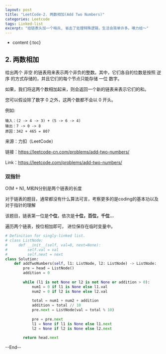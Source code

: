 ```yaml
---
layout: post
title: "LeetCode-2. 两数相加(Add Two Numbers)"
categories: Leetcode
tags: Linked-list
excerpt: "给链表头加一个哨兵, 省去了处理特殊逻辑，生活会简单许多。噢力给～"
---
```


* content
{:toc}

## 2. 两数相加

给出两个 非空 的链表用来表示两个非负的整数。其中，它们各自的位数是按照 逆序 的方式存储的，并且它们的每个节点只能存储 一位 数字。

如果，我们将这两个数相加起来，则会返回一个新的链表来表示它们的和。

您可以假设除了数字 0 之外，这两个数都不会以 0 开头。

例如:

```
输入：(2 -> 4 -> 3) + (5 -> 6 -> 4)
输出：7 -> 0 -> 8
原因：342 + 465 = 807
```

来源：力扣（LeetCode）

链接：https://leetcode-cn.com/problems/add-two-numbers/

Link：https://leetcode.com/problems/add-two-numbers/

### 双指针

O(M + N), M和N分别是两个链表的长度

对于链表的题目，通常都没有什么算法可言，考察更多的是coding的基本功以及对于指针的理解

该题目，链表第一位是**个位**，依次是**十位，百位，千位...**

遍历两个链表，按位相加即可， 进位保存在临时变量中。

```python
# Definition for singly-linked list.
# class ListNode:
#     def __init__(self, val=0, next=None):
#         self.val = val
#         self.next = next
class Solution:
    def addTwoNumbers(self, l1: ListNode, l2: ListNode) -> ListNode:
        pre = head = ListNode()
        addition = 0
        
        while (l1 is not None or l2 is not None or addition > 0):
            num1 = 0 if l1 is None else l1.val
            num2 = 0 if l2 is None else l2.val
            
            total = num1 + num2 + addition
            addition = total // 10
            pre.next = ListNode(val = total % 10)
            
            pre = pre.next
            l1 = None if l1 is None else l1.next
            l2 = None if l2 is None else l2.next
            
        return head.next

```

--End--